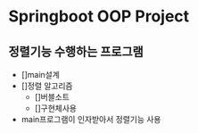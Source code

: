 # Springboot OOP Project
## 정렬기능 수행하는 프로그램
- []main설계
- []정렬 알고리즘
  - []버블소트
  - []구현체사용
- main프로그램이 인자받아서 정렬기능 사용
